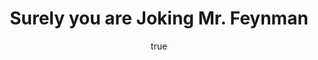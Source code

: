 ---
title: "Surely you are Joking Mr. Feynman"
bookCover: "/assets/book-covers/surely-you-are-joking-mr-feynman.jpg"
slug: "surely-you-are-joking-mr-feynman"
bookAuthor: "Richard Feynman"
rating: 10
done: false
amazonLink: ""
author:
  name: Rico Trebeljahr
  picture: "/assets/blog/profile.jpeg"
---